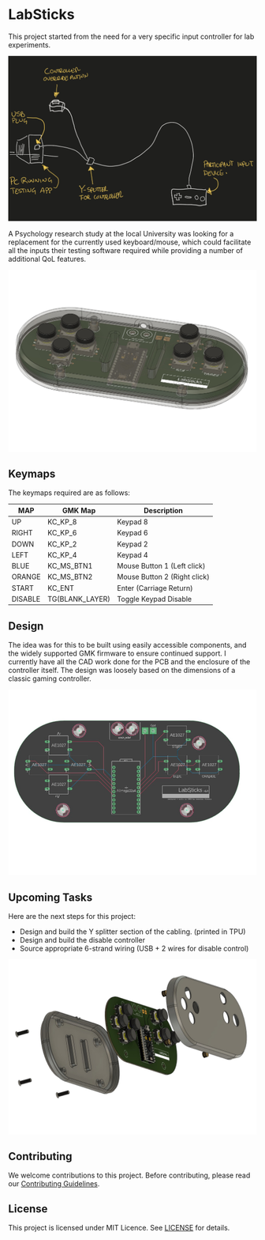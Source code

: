 # LabSticks

This project started from the need for a very specific input controller for lab experiments.

![Initial Sketch](images/4.jpg)

A Psychology research study at the local University was looking for a replacement for the currently used keyboard/mouse, which could facilitate all the inputs their testing software required while providing a number of additional QoL features.

![Controller Overview](images/1.jpg)

## Keymaps

The keymaps required are as follows:

| MAP     | GMK Map       | Description                  |
|---------|---------------|------------------------------|
| UP      | KC_KP_8       | Keypad 8                     |
| RIGHT   | KC_KP_6       | Keypad 6                     |
| DOWN    | KC_KP_2       | Keypad 2                     |
| LEFT    | KC_KP_4       | Keypad 4                     |
| BLUE    | KC_MS_BTN1    | Mouse Button 1 (Left click)  |
| ORANGE  | KC_MS_BTN2    | Mouse Button 2 (Right click) |
| START   | KC_ENT        | Enter (Carriage Return)      |
| DISABLE | TG(BLANK_LAYER)| Toggle Keypad Disable        |

## Design

The idea was for this to be built using easily accessible components, and the widely supported GMK firmware to ensure continued support. I currently have all the CAD work done for the PCB and the enclosure of the controller itself. The design was loosely based on the dimensions of a classic gaming controller. 

![Circuit Trace Locations](images/2.jpg)

## Upcoming Tasks

Here are the next steps for this project:

- Design and build the Y splitter section of the cabling. (printed in TPU)
- Design and build the disable controller
- Source appropriate 6-strand wiring (USB + 2 wires for disable control)

![Exploded View of Controller](images/3.jpg)

## Contributing

We welcome contributions to this project. Before contributing, please read our [Contributing Guidelines](contributing.md).

## License

This project is licensed under MIT Licence. See [LICENSE](LICENSE) for details.
